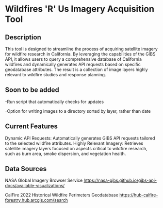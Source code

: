 # Wildfires 'R' Us Imagery Acquisition Tool

## Description 
This tool is designed to streamline the process of acquiring satellite imagery for wildfire research in California. By leveraging the capabilities of the GIBS API, it allows users to query a comprehensive database of California wildfires and dynamically generates API requests based on specific geodatabase attributes. The result is a collection of image layers highly relevant to wildfire studies and response planning.

## Soon to be added 
-Run script that automatically checks for updates 

-Option for writing images to a directory sorted by layer, rather than date

## Current Features
Dynamic API Requests: Automatically generates GIBS API requests tailored to the selected wildfire attributes.
Highly Relevant Imagery: Retrieves satellite imagery layers focused on aspects critical to wildfire research, such as burn area, smoke dispersion, and vegetation health.

## Data Sources
NASA Global Imagery Browser Service
https://nasa-gibs.github.io/gibs-api-docs/available-visualizations/

CalFire 2022 Historical Wildfire Perimeters Geodatabase
https://hub-calfire-forestry.hub.arcgis.com/search
